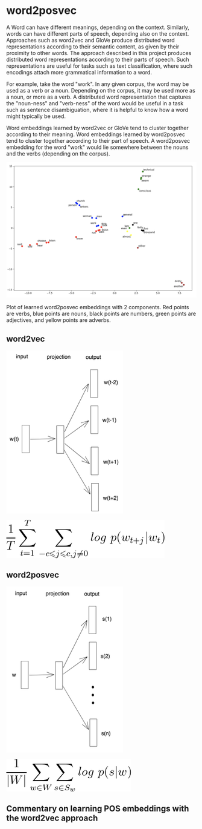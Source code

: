 # word2posvec

A Word can have different meanings, depending on the context. Similarly, words can have different parts of speech, depending also on the context. Approaches such as word2vec and GloVe produce distributed word representations according to their semantic content, as given by their proximity to other words. The approach described in this project produces distributed word representations according to their parts of speech. Such representations are useful for tasks such as text classification, where such encodings attach more grammatical information to a word.

For example, take the word "work". In any given corpus, the word may be used as a verb or a noun. Depending on the corpus, it may be used more as a noun, or more as a verb. A distributed word representation that captures the "noun-ness" and "verb-ness" of the word would be useful in a task such as sentence disambiguation, where it is helpful to know how a word might typically be used.

Word embeddings learned by word2vec or GloVe tend to cluster together according to their meaning. Word embeddings learned by word2posvec tend to cluster together according to their part of speech. A word2posvec embedding for the word "work" would lie somewhere between the nouns and the verbs (depending on the corpus).

![Results](resources/brown.top5k.dim2.png)

Plot of learned word2posvec embeddings with 2 components. Red points are verbs, blue points are nouns, black points are 
numbers, green points are adjectives, and yellow points are adverbs.

## word2vec

<img src="resources/word2vec.png" alt="word2vec" width="310"/>

![\frac{1}{T}\sum_{t=1}^{T}\sum_{-c \leqslant j \leqslant c, j \neq 0}log \ p(w_{t+j}|w_{t})](resources/eqn1.png)

## word2posvec

<img src="resources/word2posvec.png" alt="word2posvec" width="310"/>

![\frac{1}{\left | W \right |}\sum_{w \in W}\sum_{s \in S_{w}}log \ p(s|w)](resources/eqn2.png)

## Commentary on learning POS embeddings with the word2vec approach
